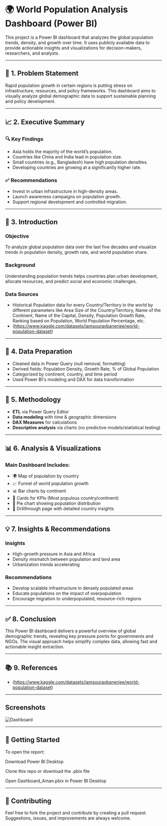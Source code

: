 # 🌍 World Population Analysis Dashboard (Power BI)

This project is a Power BI dashboard that analyzes the global population trends, density, and growth over time. It uses publicly available data to provide actionable insights and visualizations for decision-makers, researchers, and analysts.

---

## 📌 1. Problem Statement

Rapid population growth in certain regions is putting stress on infrastructure, resources, and policy frameworks. This dashboard aims to visually analyze global demographic data to support sustainable planning and policy development.

---

## 📈 2. Executive Summary

### 🔍 Key Findings
- Asia holds the majority of the world’s population.
- Countries like China and India lead in population size.
- Small countries (e.g., Bangladesh) have high population densities.
- Developing countries are growing at a significantly higher rate.

### ✅ Recommendations
- Invest in urban infrastructure in high-density areas.
- Launch awareness campaigns on population growth.
- Support regional development and controlled migration.

---

## 🎯 3. Introduction

### Objective
To analyze global population data over the last five decades and visualize trends in population density, growth rate, and world population share.

### Background
Understanding population trends helps countries plan urban development, allocate resources, and predict social and economic challenges.

### Data Sources
- Historical Population data for every Country/Territory in the world by different parameters like Area Size of the Country/Territory, Name of the Continent, Name of the Capital, Density, Population Growth Rate, Ranking based on Population, World Population Percentage, etc.
- (https://www.kaggle.com/datasets/iamsouravbanerjee/world-population-dataset)

---

## 🧹 4. Data Preparation

- Cleaned data in Power Query (null removal, formatting)
- Derived fields: Population Density, Growth Rate, % of Global Population
- Categorized by continent, country, and time period
- Used Power BI's modeling and DAX for data transformation

---

## 🧪 5. Methodology

- **ETL** via Power Query Editor
- **Data modeling** with time & geographic dimensions
- **DAX Measures** for calculations
- **Descriptive analysis** via charts (no predictive models/statistical testing)

---

## 📊 6. Analysis & Visualizations

### Main Dashboard Includes:
- 🌍 Map of population by country
- 📈 Funnel of world population growth
- 📊 Bar charts by continent
- 🧮 Cards for KPIs (Most populous country/continent)
- 📌 Pie chart showing population distribution
- 🔎 Drillthrough page with detailed country insights

---

## 💡 7. Insights & Recommendations

### Insights
- High-growth pressure in Asia and Africa
- Density mismatch between population and land area
- Urbanization trends accelerating

### Recommendations
- Develop scalable infrastructure in densely populated areas
- Educate populations on the impact of overpopulation
- Encourage migration to underpopulated, resource-rich regions

---

## ✅ 8. Conclusion

This Power BI dashboard delivers a powerful overview of global demographic trends, revealing key pressure points for governments and NGOs. The visual approach helps simplify complex data, allowing fast and actionable insight extraction.

---

## 📚 9. References

- (https://www.kaggle.com/datasets/iamsouravbanerjee/world-population-dataset)

---

## Screenshots

![Dashboard](https://github.com/user-attachments/assets/b0b60f3f-9101-4f67-bec8-90830eb956a5)

---

## 🚀 Getting Started

To open the report:

Download Power BI Desktop

Clone this repo or download the .pbix file

Open Dashboard_Aman.pbix in Power BI Desktop

---

## 🤝 Contributing

Feel free to fork the project and contribute by creating a pull request. Suggestions, issues, and improvements are always welcome.

